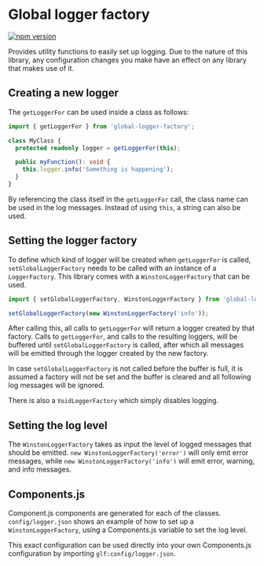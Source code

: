 # Global logger factory

[![npm version](https://badge.fury.io/js/global-logger-factory.svg)](https://www.npmjs.com/package/global-logger-factory)

Provides utility functions to easily set up logging.
Due to the nature of this library,
any configuration changes you make have an effect on any library that makes use of it.

## Creating a new logger

The `getLoggerFor` can be used inside a class as follows:

```ts
import { getLoggerFor } from 'global-logger-factory';

class MyClass {
  protected readonly logger = getLoggerFor(this);

  public myFunction(): void {
    this.logger.info('Something is happening');
  }
}
```

By referencing the class itself in the `getLoggerFor` call, the class name can be used in the log messages.
Instead of using `this`, a string can also be used.

## Setting the logger factory

To define which kind of logger will be created when `getLoggerFor` is called,
`setGlobalLoggerFactory` needs to be called with an instance of a `LoggerFactory`.
This library comes with a `WinstonLoggerFactory` that can be used.

```ts
import { setGlobalLoggerFactory, WinstonLoggerFactory } from 'global-logger-factory';

setGlobalLoggerFactory(new WinstonLoggerFactory('info'));
```

After calling this, all calls to `getLoggerFor` will return a logger created by that factory.
Calls to `getLoggerFor`, and calls to the resulting loggers,
will be buffered until `setGlobalLoggerFactory` is called,
after which all messages will be emitted through the logger created by the new factory.

In case `setGlobalLoggerFactory` is not called before the buffer is full,
it is assumed a factory will not be set and the buffer is cleared and all following log messages will be ignored.

There is also a `VoidLoggerFactory` which simply disables logging.

## Setting the log level

The `WinstonLoggerFactory` takes as input the level of logged messages that should be emitted.
`new WinstonLoggerFactory('error')` will only emit error messages,
while `new WinstonLoggerFactory('info')` will emit error, warning, and info messages.

## Components.js

Component.js components are generated for each of the classes.
`config/logger.json` shows an example of how to set up a `WinstonLoggerFactory`,
using a Components.js variable to set the log level.

This exact configuration can be used directly into your own Components.js configuration by importing
`glf:config/logger.json`.
